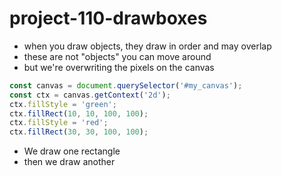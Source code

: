 # project-110-drawboxes

* when you draw objects, they draw in order and may overlap
* these are not "objects" you can move around
* but we're overwriting the pixels on the canvas

```js
const canvas = document.querySelector('#my_canvas');
const ctx = canvas.getContext('2d');
ctx.fillStyle = 'green';
ctx.fillRect(10, 10, 100, 100);
ctx.fillStyle = 'red';
ctx.fillRect(30, 30, 100, 100);
```

* We draw one rectangle 
* then we draw another

